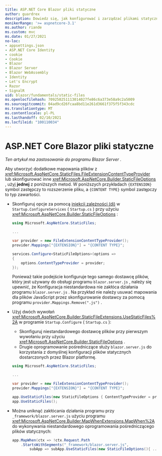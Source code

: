 ```yaml
---
title: ASP.NET Core Blazor pliki statyczne
author: guardrex
description: Dowiedz się, jak konfigurować i zarządzać plikami statycznymi dla Blazor aplikacji.
monikerRange: '>= aspnetcore-3.1'
ms.author: riande
ms.custom: mvc
ms.date: 01/27/2021
no-loc:
- appsettings.json
- ASP.NET Core Identity
- cookie
- Cookie
- Blazor
- Blazor Server
- Blazor WebAssembly
- Identity
- Let's Encrypt
- Razor
- SignalR
uid: blazor/fundamentals/static-files
ms.openlocfilehash: 709250251113014027fe86c6a373e58a9c2a5009
ms.sourcegitcommit: 04ad9cd26fcaa8bd11e261d3661f375f5f343cdc
ms.translationtype: MT
ms.contentlocale: pl-PL
ms.lasthandoff: 02/10/2021
ms.locfileid: "100110034"
---
```

# <a name="aspnet-core-blazor-static-files"></a>ASP.NET Core Blazor pliki statyczne

*Ten artykuł ma zastosowanie do programu Blazor Server .*

Aby utworzyć dodatkowe mapowania plików z <xref:Microsoft.AspNetCore.StaticFiles.FileExtensionContentTypeProvider> lub skonfigurować inne <xref:Microsoft.AspNetCore.Builder.StaticFileOptions> , użyj **jednej** z poniższych metod. W poniższych przykładach `{EXTENSION}` symbol zastępczy to rozszerzenie pliku, a `{CONTENT TYPE}` symbol zastępczy to typ zawartości.

* Skonfiguruj opcje za pomocą [iniekcji zależności (di)](xref:blazor/fundamentals/dependency-injection) w `Startup.ConfigureServices` ( `Startup.cs` ) przy użyciu <xref:Microsoft.AspNetCore.Builder.StaticFileOptions> :

  ```csharp
  using Microsoft.AspNetCore.StaticFiles;

  ...

  var provider = new FileExtensionContentTypeProvider();
  provider.Mappings["{EXTENSION}"] = "{CONTENT TYPE}";

  services.Configure<StaticFileOptions>(options =>
  {
      options.ContentTypeProvider = provider;
  });
  ```

  Ponieważ takie podejście konfiguruje tego samego dostawcę plików, który jest używany do obsługi programu `blazor.server.js` , należy się upewnić, że Konfiguracja niestandardowa nie zakłóca działania programu `blazor.server.js` . Na przykład nie należy usuwać mapowania dla plików JavaScript przez skonfigurowanie dostawcy za pomocą programu `provider.Mappings.Remove(".js")` .

* Użyj dwóch wywołań <xref:Microsoft.AspNetCore.Builder.StaticFileExtensions.UseStaticFiles%2A> w programie `Startup.Configure` ( `Startup.cs` ):
  * Skonfiguruj niestandardowego dostawcę plików przy pierwszym wywołaniu przy użyciu <xref:Microsoft.AspNetCore.Builder.StaticFileOptions> .
  * Drugie oprogramowanie pośredniczące służy `blazor.server.js` do korzystania z domyślnej konfiguracji plików statycznych dostarczonych przez Blazor platformę.

  ```csharp
  using Microsoft.AspNetCore.StaticFiles;

  ...

  var provider = new FileExtensionContentTypeProvider();
  provider.Mappings["{EXTENSION}"] = "{CONTENT TYPE}";

  app.UseStaticFiles(new StaticFileOptions { ContentTypeProvider = provider });
  app.UseStaticFiles();
  ```

* Można uniknąć zakłócania działania programu przy `_framework/blazor.server.js` użyciu programu <xref:Microsoft.AspNetCore.Builder.MapWhenExtensions.MapWhen%2A> do wykonywania niestandardowego oprogramowania pośredniczącego plików statycznych:

  ```csharp
  app.MapWhen(ctx => !ctx.Request.Path
      .StartsWithSegments("_framework/blazor.server.js", 
          subApp => subApp.UseStaticFiles(new StaticFileOptions(){ ... })));
  ```
